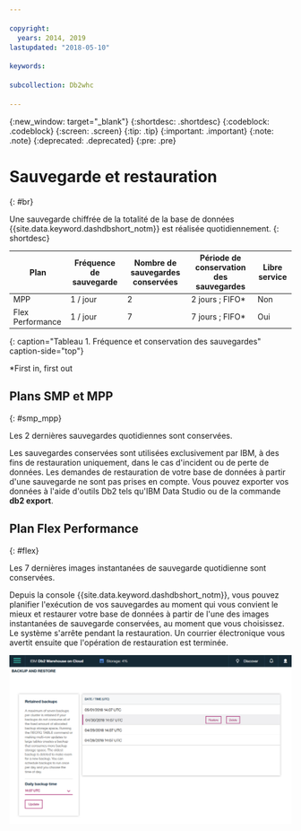 ```yaml
---

copyright:
  years: 2014, 2019
lastupdated: "2018-05-10"

keywords:

subcollection: Db2whc

---
```


<!-- Attribute definitions --> 
{:new_window: target="_blank"}
{:shortdesc: .shortdesc}
{:codeblock: .codeblock}
{:screen: .screen}
{:tip: .tip}
{:important: .important}
{:note: .note}
{:deprecated: .deprecated}
{:pre: .pre}

# Sauvegarde et restauration
{: #br}

Une sauvegarde chiffrée de la totalité de la base de données {{site.data.keyword.dashdbshort_notm}} est réalisée quotidiennement.
{: shortdesc}

| Plan              | Fréquence de sauvegarde | Nombre de sauvegardes conservées | Période de conservation des sauvegardes   | Libre service |
|-------------------|------------------|----------------------------|---------------------------|--------------|
| MPP               | 1 / jour          | 2                          | 2 jours ; FIFO*   | Non           |
| Flex Performance  | 1 / jour          | 7                          | 7 jours ; FIFO*   | Oui          |
{: caption="Tableau 1. Fréquence et conservation des sauvegardes" caption-side="top"}

*First in, first out

## Plans SMP et MPP
{: #smp_mpp}

Les 2 dernières sauvegardes quotidiennes sont conservées.

Les sauvegardes conservées sont utilisées exclusivement par IBM, à des fins de restauration uniquement, dans le cas d'incident ou de perte de données. Les demandes de restauration de votre base de données à partir d'une sauvegarde ne sont pas prises en compte. Vous pouvez exporter vos données à l'aide d'outils Db2 tels qu'IBM Data Studio ou de la commande **db2 export**. 

## Plan Flex Performance
{: #flex}

Les 7 dernières images instantanées de sauvegarde quotidienne sont conservées.

Depuis la console {{site.data.keyword.dashdbshort_notm}}, vous pouvez planifier l'exécution de vos sauvegardes au moment qui vous convient le mieux et restaurer votre base de données à partir de l'une des images instantanées de sauvegarde conservées, au moment que vous choisissez. Le système s'arrête pendant la restauration. Un courrier électronique vous avertit ensuite que l'opération de restauration est terminée.

![Vue de la page de sauvegarde et de restauration de la console Web](images/br.png)

